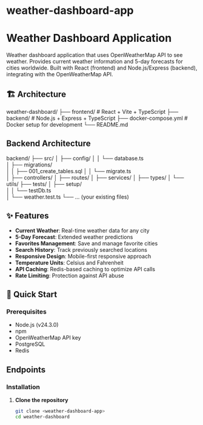# weather-dashboard-app
 
# Weather Dashboard Application
Weather dashboard application that uses OpenWeatherMap API to see weather.
Provides current weather information and 5-day forecasts for cities worldwide. 
Built with React (frontend) and Node.js/Express (backend), integrating with the OpenWeatherMap API.

## 🏗️ Architecture
weather-dashboard/
├── frontend/          # React + Vite + TypeScript
├── backend/           # Node.js + Express + TypeScript
├── docker-compose.yml # Docker setup for development
└── README.md


## Backend Architecture
backend/
├── src/
│   ├── config/
│   │   └── database.ts          
│   ├── migrations/              
│   │   ├── 001_create_tables.sql
│   │   └── migrate.ts           
│   ├── controllers/
│   ├── routes/
│   ├── services/
│   ├── types/
│   └── utils/
├── tests/
│   ├── setup/                  
│   │   └── testDb.ts          
│   └── weather.test.ts
└── ... (your existing files)

## ✨ Features

- **Current Weather**: Real-time weather data for any city
- **5-Day Forecast**: Extended weather predictions
- **Favorites Management**: Save and manage favorite cities
- **Search History**: Track previously searched locations
- **Responsive Design**: Mobile-first responsive approach
- **Temperature Units**: Celsius and Fahrenheit
- **API Caching**: Redis-based caching to optimize API calls
- **Rate Limiting**: Protection against API abuse


## 🚀 Quick Start

### Prerequisites

- Node.js (v24.3.0)
- npm
- OpenWeatherMap API key
- PostgreSQL 
- Redis

## Endpoints


### Installation

1. **Clone the repository**
   ```bash
   git clone <weather-dashboard-app>
   cd weather-dashboard



